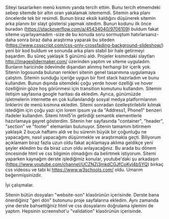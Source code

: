 Siteyi tasarlarken menü kısmını yanda tercih ettim. Bunu tercih etmemdeki sebep sitemde bir altın oran yakalamak istememdi. Sitemin arka planı öncelerde tek bir resimdi. Bunun biraz eksik kaldığını düşünerek sitemin arka planını bir slayt gösterisi yapmak istedim. Bunun kodunu ilk önce buradan (https://stackoverflow.com/a/45434040/9706109) buldum fakat siteme uyarlayamadım -size de bu konuda soru sormuştum hatırlarsanız- daha sonra biraz daha araştırma yaparak bu siteden (https://www.cssscript.com/css-only-crossfading-background-slideshow/) yeni bir kod buldum ve sonunda arka planı stabil bir hale getirmeyi başardım. Bu süreç yaklaşık 5 günümü aldı. Projeler kısmındaki slaytları http://imageslidermaker.com/ üzerinden yaptım ve siteme uyguladım. Bunların haricinde ödevimde dışarıdan alınmış herhangi bir içerik yok. Sitenin logosunda bulunan renkleri sitenin genel tasarımına uygulamaya çalıştım. Sitemin sunduğu içeriğe uygun bir font stack hazırladım ve bunu kullandım. Bunun dışında sitemdeki çoğu yerde hover özelliği ve hover özelliğinin göze hoş görünmesi için transition komutunu kullandım. Sitemin iletişim sayfasına google haritası da ekledim. Ayrıca, günümüzde işletmelerin internette en çok kullanılandığı sosyal medya platformlarının linklerini de menü kısmına ekledim. Sitemi sonradan özelleştirilebilir kılmak istediğim için çoğu yazı için lorem ipsum ya da "Address1, Phone1" benzeri ifadeler kullandım. Sitemi html5'in getirdiği semantik elementlerle hazırlamaya gayret gösterdim. Sitenin her sayfasında "container", "header", "section" ve "footer" elemanları bulunuyor. Sitenin tamamını bitirmem yaklaşık 2 buçuk haftamı aldı ve bu sürenin büyük bir çoğunluğu ne yapacağımı, nasıl yapacağımı düşünmekle ve araştırmakla geçti. Biliyorum açıklamam biraz fazla uzun oldu fakat açıklamaya aklıma geldikçe yeni şeyler ekledim bu da biraz uzun oldu anlayacağınız. Bu arada bu dönem öncesinde html ve css bilgimin olmadığını da belirtmek istiyorum. Sitemi yaparken kaynağım derste işlediğimiz konular, youtube'daki şu arkadaşın (https://www.youtube.com/channel/UCZNZj3mkdCGJfCoKyl4bSYQ) birkaç css videosu ve tabi ki https://www.w3schools.com/ oldu. Umarım beğenmişsinizdir. 

İyi çalışmalar.


Sitenin bütün dosyaları "website-son" klasörünün içerisinde. Derste bana önerdiğiniz "geri dön" butonunu proje sayfalarına ekledim. Aynı zamanda yine derste bahsettiğiniz html ve css dosyalarını doğrulama işlemini de yaptım. Hepsinin screenshot'u "validation" klasörünün içerisinde. 
